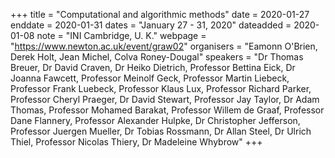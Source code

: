 +++
title = "Computational and algorithmic methods"
date = 2020-01-27
enddate = 2020-01-31
dates = "January 27 - 31, 2020"
dateadded = 2020-01-08
note = "INI Cambridge, U. K."
webpage = "https://www.newton.ac.uk/event/graw02"
organisers = "Eamonn O'Brien, Derek Holt, Jean Michel, Colva Roney-Dougal"
speakers = "Dr Thomas Breuer, Dr David Craven, Dr  Heiko Dietrich, Professor  Bettina  Eick, Dr  Joanna Fawcett, Professor Meinolf Geck, Professor Martin Liebeck, Professor Frank Luebeck, Professor Klaus Lux, Professor Richard Parker, Professor Cheryl Praeger, Dr  David Stewart, Professor Jay Taylor, Dr Adam Thomas, Professor Mohamed Barakat, Professor Willem de Graaf, Professor Dane Flannery, Professor Alexander Hulpke, Dr Christopher Jefferson, Professor Juergen Mueller, Dr Tobias Rossmann, Dr Allan Steel, Dr  Ulrich Thiel, Professor Nicolas Thiery, Dr Madeleine Whybrow"
+++
